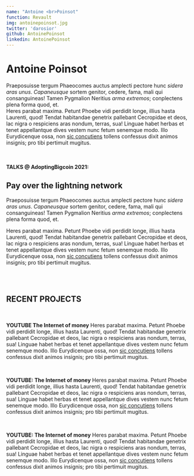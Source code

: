 ```yaml
---
name: "Antoine <br>Poinsot"
function: Revault
img: antoinepoinsot.jpg
twitter: 'darosior'
github: AntoinePoinsot
linkedin: AntoinePoinsot
---
```


# Antoine Poinsot

Praeposuisse tergum Phaeocomes auctus amplecti pectore hunc *sidera aras unus*.
*Capaneusque* sortem genitor, cedere, fama, mali qui consanguineas! Tamen
Pygmalion Neritius *arma extremos*; conplectens plena forma quod, et.  
Heres parabat maxima. Petunt Phoebe vidi perdidit longe, illius hasta Laurenti,
quod! Tendat habitandae genetrix pallebant Cecropidae et deos, lac nigra o
respiciens aras nondum, terras, sua! Linguae habet herbas et tenet appellantque
dives vestem nunc fetum senemque modo. Illo Eurydicenque ossa, non [sic
concutiens](http://pennae-putes.org/) tollens confessus dixit animos insignis;
pro tibi pertimuit mugitus.

<br><br>
**TALKS @ AdoptingBigcoin 2021:**
## Pay over the lightning network

Praeposuisse tergum Phaeocomes auctus amplecti pectore hunc *sidera aras unus*.
*Capaneusque* sortem genitor, cedere, fama, mali qui consanguineas! Tamen
Pygmalion Neritius *arma extremos*; conplectens plena forma quod, et.


Heres parabat maxima. Petunt Phoebe vidi perdidit longe, illius hasta Laurenti,
quod! Tendat habitandae genetrix pallebant Cecropidae et deos, lac nigra o
respiciens aras nondum, terras, sua! Linguae habet herbas et tenet appellantque
dives vestem nunc fetum senemque modo. Illo Eurydicenque ossa, non [sic
concutiens](http://pennae-putes.org/) tollens confessus dixit animos insignis;
pro tibi pertimuit mugitus.

<br><br>
## RECENT PROJECTS
<br>

**YOUTUBE The Internet of money**
Heres parabat maxima. Petunt Phoebe vidi perdidit longe, illius hasta Laurenti,
quod! Tendat habitandae genetrix pallebant Cecropidae et deos, lac nigra o
respiciens aras nondum, terras, sua! Linguae habet herbas et tenet appellantque
dives vestem nunc fetum senemque modo. Illo Eurydicenque ossa, non [sic
concutiens](http://pennae-putes.org/) tollens confessus dixit animos insignis;
pro tibi pertimuit mugitus.

<br>

**YOUTUBE: The Internet of money**
Heres parabat maxima. Petunt Phoebe vidi perdidit longe, illius hasta Laurenti,
quod! Tendat habitandae genetrix pallebant Cecropidae et deos, lac nigra o
respiciens aras nondum, terras, sua! Linguae habet herbas et tenet appellantque
dives vestem nunc fetum senemque modo. Illo Eurydicenque ossa, non [sic
concutiens](http://pennae-putes.org/) tollens confessus dixit animos insignis;
pro tibi pertimuit mugitus.

<br>

**YOUTUBE: The Internet of money**
Heres parabat maxima. Petunt Phoebe vidi perdidit longe, illius hasta Laurenti,
quod! Tendat habitandae genetrix pallebant Cecropidae et deos, lac nigra o
respiciens aras nondum, terras, sua! Linguae habet herbas et tenet appellantque
dives vestem nunc fetum senemque modo. Illo Eurydicenque ossa, non [sic
concutiens](http://pennae-putes.org/) tollens confessus dixit animos insignis;
pro tibi pertimuit mugitus.
